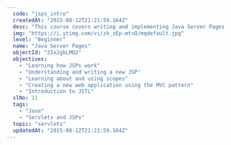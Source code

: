 ```yaml
---
  code: "jsps_intro"
  createdAt: "2015-08-12T21:21:59.164Z"
  desc: "This course covers writing and implementing Java Server Pages (JSPs) on a servlet container. You will understand what JSPs are, how they are related to servlets and how to write view logic using them."
  img: "https://i.ytimg.com/vi/zk_zEp-mtvQ/mqdefault.jpg"
  level: "Beginner"
  name: "Java Server Pages"
  objectId: "2Ix2gkLMD2"
  objectives: 
    - "Learning how JSPs work"
    - "Understanding and writing a new JSP"
    - "Learning about and using scopes"
    - "Creating a new web application using the MVC pattern"
    - "Introduction to JSTL"
  slNo: 11
  tags: 
    - "Java"
    - "Servlets and JSPs"
  topic: "servlets"
  updatedAt: "2015-08-12T21:21:59.164Z"
---
```

